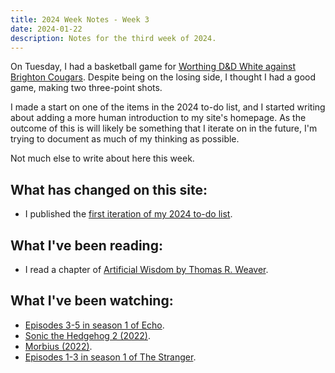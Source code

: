 ```yaml
---
title: 2024 Week Notes - Week 3
date: 2024-01-22
description: Notes for the third week of 2024.
---
```


On Tuesday, I had a basketball game for [Worthing D&D White against Brighton Cougars](https://www.basketballsussex.co.uk/match/35866713.html). Despite being on the losing side, I thought I had a good game, making two three-point shots.

I made a start on one of the items in the 2024 to-do list, and I started writing about adding a more human introduction to my site's homepage. As the outcome of this is will likely be something that I iterate on in the future, I'm trying to document as much of my thinking as possible.

Not much else to write about here this week.

## What has changed on this site:

- I published the [first iteration of my 2024 to-do list](/journal/2024/room-for-improvement/).

## What I've been reading:

- I read a chapter of [Artificial Wisdom by Thomas R. Weaver](/reading/#now).

## What I've been watching:

- [Episodes 3-5 in season 1 of Echo](https://www.themoviedb.org/tv/122226-echo/season/1).
- [Sonic the Hedgehog 2 (2022)](https://www.themoviedb.org/movie/675353).
- [Morbius (2022)](https://www.themoviedb.org/movie/526896).
- [Episodes 1-3 in season 1 of The Stranger](https://www.themoviedb.org/tv/96608-the-stranger/season/1).

